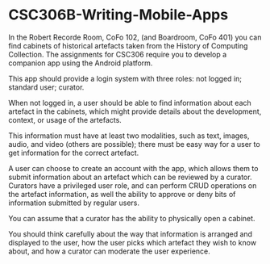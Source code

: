# CSC306B-Writing-Mobile-Apps

In the Robert Recorde Room, CoFo 102, (and Boardroom, CoFo 401) you can find cabinets of historical artefacts taken from the History of Computing Collection. 
The assignments for CSC306 require you to develop a companion app using the Android platform.

This app should provide a login system with three roles: not logged in; standard user; curator. 

When not logged in, a user should be able to find information about each artefact in the cabinets, which might provide details about the development, context, or usage of the artefacts. 

This information must have at least two modalities, such as text, images, audio, and video (others are possible); there must be easy way for a user to get information for the correct artefact.

A user can choose to create an account with the app, which allows them to submit information about an artefact which can be reviewed by a curator. Curators have a privileged user role, and can perform CRUD operations on the artefact information, as well the ability to approve or deny bits of information submitted by regular users. 

You can assume that a curator has the ability to physically open a cabinet.

You should think carefully about the way that information is arranged and displayed to the user, how the user picks which artefact they wish to know about, and how a curator can moderate the user experience.

